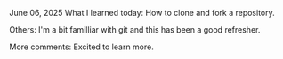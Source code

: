 June 06, 2025 
What I learned today:
How to clone and fork a repository.

Others:
I'm a bit familliar with git and this has been a good refresher.

More comments:
Excited to learn more.